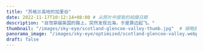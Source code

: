 ```yaml
---
title: "苏格兰高地的加里谷"
date: 2022-11-17T10:12:14+08:00 # 从照片中提取的拍摄日期
description: "自驾穿越英国的路上，突然发现云海，于是靠边起飞。"
thumbnail: "/images/sky-eye/scotland-glencoe-valley-thumb.jpg"  # 缩略图路径
panorama_image: "/images/sky-eye/optimized/scotland-glencoe-valley.webp"   # 优化后的全景图路径
draft: false
---
```

